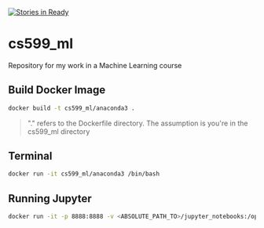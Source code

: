 [![Stories in Ready](https://badge.waffle.io/psychobolt/cs599_ml.png?label=ready&title=Ready)](https://waffle.io/psychobolt/cs599_ml)
# cs599_ml

Repository for my work in a Machine Learning course

## Build Docker Image

```sh
docker build -t cs599_ml/anaconda3 .
```

> "." refers to the Dockerfile directory. The assumption is you're in the cs599_ml directory

## Terminal

```sh
docker run -it cs599_ml/anaconda3 /bin/bash
```

## Running Jupyter

```sh
docker run -it -p 8888:8888 -v <ABSOLUTE_PATH_TO>/jupyter_notebooks:/opt/notebooks cs599_ml/anaconda3
```